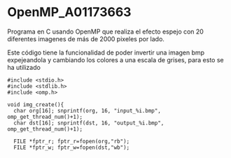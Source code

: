 # OpenMP_A01173663
Programa en C usando OpenMP que realiza el efecto espejo con 20 diferentes imagenes de más de 2000 pixeles por lado.

Este código tiene la funcionalidad de poder invertir una imagen bmp expejeandola y cambiando los colores a una escala de grises, para esto se ha utilizado 


```
#include <stdio.h>
#include <stdlib.h>
#include <omp.h>

void img_create(){
  char org[16]; snprintf(org, 16, "input_%i.bmp", omp_get_thread_num()+1);
  char dst[16]; snprintf(dst, 16, "output_%i.bmp", omp_get_thread_num()+1);

  FILE *fptr_r; fptr_r=fopen(org,"rb");
  FILE *fptr_w; fptr_w=fopen(dst,"wb");
```
